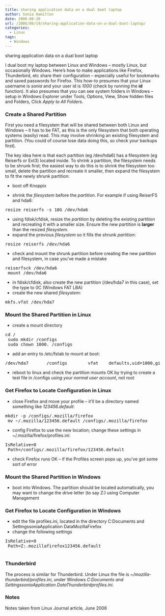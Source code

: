 ```yaml
---
title: sharing application data on a dual boot laptop
author: Sonia Hamilton
date: 2006-06-20
url: /2006/06/19/sharing-application-data-on-a-dual-boot-laptop/
categories:
  - Linux
tags:
  - Windows
---
```

sharing application data on a dual boot laptop
<!--more-->
I dual boot my laptop between Linux and Windows &#8211; mostly Linux, but occasionally Windows. Here&#8217;s how to make applications like Firefox, Thunderbird, etc share their configuration &#8211; especially useful for bookmarks and saved passwords for Firefox. This how-to presumes that your Linux username is *sonia* and your user id is *1000* (check by running the **id** function). It also presumes that you can see system folders in Windows &#8211; setup in Windows Explorer under Tools, Options, View, Show hidden files and Folders, Click *Apply to All Folders*.

### Create a Shared Partition  


First you need a filesystem that will be shared between both Linux and Windows &#8211; it has to be FAT, as this is the only filesystem that both operating systems (easily) read. This may involve shrinking an existing filesystem and partition. (You could of course lose data doing this, so check your backups first). 

The key idea here is that each partition (eg /dev/hda6) has a filesystem (eg Reiserfs or Ext3) located inside. To shrink a partition, the filesystem needs to be shrunk first; the easiest way to do this is to shrink the filesystem too small, delete the partition and recreate it smaller, then expand the filesystem to fit the newly shrunk partition: 

  * boot off Knoppix 

  * shrink the *filesystem* before the *partition*. For example if using ReiserFS and hda6: 

<pre>resize_reiserfs -s 10G /dev/hda6
</pre>

  * using fdisk/cfdisk, resize the *partition* by deleting the existing partition and recreating it with a smaller size. Ensure the new *partition* is **larger** than the resized *filesystem*. 
  * expand the previous *filesystem* so it fills the shrunk *partition*: 

<pre>resize_reiserfs /dev/hda6
</pre>

  * check and mount the shrunk partition before creating the new partition and filesystem, in case you&#8217;ve made a mistake 

<pre>reiserfsck /dev/hda6
 mount /dev/hda6
</pre>

  * in fdisk/cfdisk, also create the new partition (/dev/hda7 in this case), set the type to 0C (Windows FAT LBA) 
  * create the new shared *filesystem*: 

<pre>mkfs.vfat /dev/hda7
</pre>

### Mount the Shared Partition in Linux</p> 

  * create a mount directory 

<pre>cd /
 sudo mkdir /configs
 sudo chown 1000. /configs
</pre>

  * add an entry to /etc/fstab to mount at boot: 

<pre>/dev/hda7       /configs        vfat    defaults,uid=1000,gid=1000        0       0
</pre>

  * reboot to linux and check the partition mounts OK by trying to create a test file in /configs *using your normal user account*, not root 

### Get Firefox to Locate Configuration in Linux  


  * close Firefox and move your profile &#8211; it&#8217;ll be a directory named something like *123456.default*: 

<pre>mkdir -p /configs/.mozilla/firefox
 mv ~/.mozilla/123456.default /configs/.mozilla/firefox
</pre>

  * config Firefox to use the new location; change these settings in ~/.mozilla/firefox/profiles.ini: 

<pre>IsRelative=0
 Path=/configs/.mozilla/firefox/123456.default
</pre>

  * check Firefox runs OK &#8211; if the Profiles screen pops up, you&#8217;ve got some sort of error 

### Mount the Shared Partition in Windows</p> 

  * boot into Windows. The partition should be located automatically, you may want to change the drive letter (to say Z:) using Computer Management 

### Get Firefox to Locate Configuration in Windows  


  * edit the file profiles.ini, located in the directory C:Documents and SettingssoniaApplication DataMozillaFirefox 
  * change the following settings 

<pre>IsRelative=0
 Path=Z:.mozillafirefox123456.default

</pre>

### Thunderbird  


The process is similar for Thunderbird. Under Linux the file is *~/mozilla-thunderbird/profiles.ini*, under Windows *C:Documents and SettingssoniaApplication DataThunderbirdprofiles.ini*. 

### Notes  


Notes taken from Linux Journal article, June 2006
